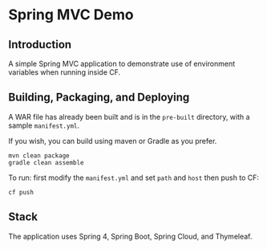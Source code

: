 Spring MVC Demo
===============

Introduction
------------

A simple Spring MVC application to demonstrate use of environment variables when running inside CF.

Building, Packaging, and Deploying
----------------------------------

A WAR file has already been built and is in the `pre-built` directory, with a sample `manifest.yml`.

If you wish, you can build using maven or Gradle as you prefer.

    mvn clean package
    gradle clean assemble

To run: first modify the `manifest.yml` and set `path` and `host` then push to CF:

    cf push



Stack
-------
The application uses Spring 4, Spring Boot, Spring Cloud, and Thymeleaf.
